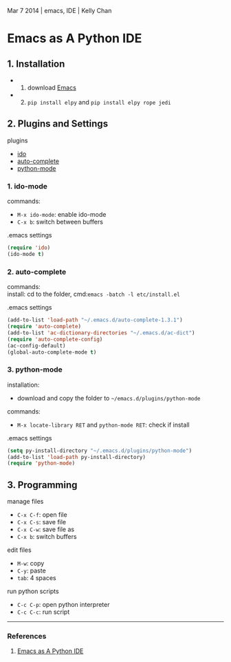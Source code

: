 Mar 7 2014 | emacs, IDE | Kelly Chan
# Emacs as A Python IDE

## 1. Installation

- 1. download [Emacs](http://ftp.gnu.org/gnu/emacs/windows/)
- 2. `pip install elpy` and `pip install elpy rope jedi`

## 2. Plugins and Settings

plugins
- [ido](http://www.emacswiki.org/emacs/InteractivelyDoThings)
- [auto-complete](http://www.emacswiki.org/emacs/AutoComplete)
- [python-mode](https://launchpad.net/python-mode)

### 1. ido-mode

commands:  
- `M-x ido-mode`: enable ido-mode
- `C-x b`: switch between buffers

.emacs settings
```lisp
(require 'ido)
(ido-mode t)
```

### 2. auto-complete

commands:  
install: cd to the folder, cmd:`emacs -batch -l etc/install.el`  

.emacs settings
```lisp
(add-to-list 'load-path "~/.emacs.d/auto-complete-1.3.1")
(require 'auto-complete)
(add-to-list 'ac-dictionary-directories "~/.emacs.d/ac-dict")
(require 'auto-complete-config)
(ac-config-default)
(global-auto-complete-mode t)
```

### 3. python-mode

installation:
- download and copy the folder to `~/emacs.d/plugins/python-mode`

commands:
- `M-x locate-library RET` and `python-mode RET`: check if install

.emacs settings
```lisp
(setq py-install-directory "~/.emacs.d/plugins/python-mode")
(add-to-list 'load-path py-install-directory)
(require 'python-mode)
```

## 3. Programming

manage files
- `C-x C-f`: open file
- `C-x C-s`: save file
- `C-x C-w`: save file as
- `C-x b`: switch buffers

edit files
- `M-w`: copy
- `C-y`: paste
- `tab`: 4 spaces

run python scripts
- `C-c C-p`: open python interpreter
- `C-c C-c`: run script


---
### References
1. [Emacs as A Python IDE](http://www.jesshamrick.com/2012/09/18/emacs-as-a-python-ide/)
